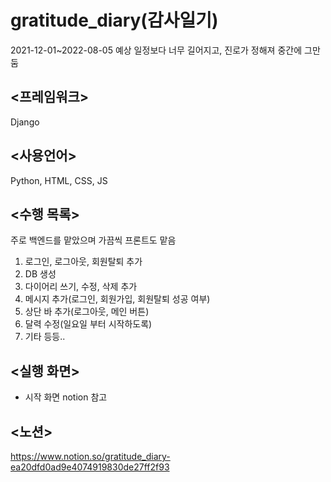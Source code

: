 # gratitude_diary(감사일기)
2021-12-01~2022-08-05
예상 일정보다 너무 길어지고, 진로가 정해져 중간에 그만둠

## <프레임워크>
Django
## <사용언어>
Python, HTML, CSS, JS
## <수행 목록>
주로 백엔드를 맡았으며 가끔씩 프론트도 맡음

1. 로그인, 로그아웃, 회원탈퇴 추가
2. DB 생성
3. 다이어리 쓰기, 수정, 삭제 추가
4. 메시지 추가(로그인, 회원가입, 회원탈퇴 성공 여부)
5. 상단 바 추가(로그아웃, 메인 버튼)
6. 달력 수정(일요일 부터 시작하도록)
7. 기타 등등..
## <실행 화면>
- 시작 화면
notion 참고
## <노션>
https://www.notion.so/gratitude_diary-ea20dfd0ad9e4074919830de27ff2f93
